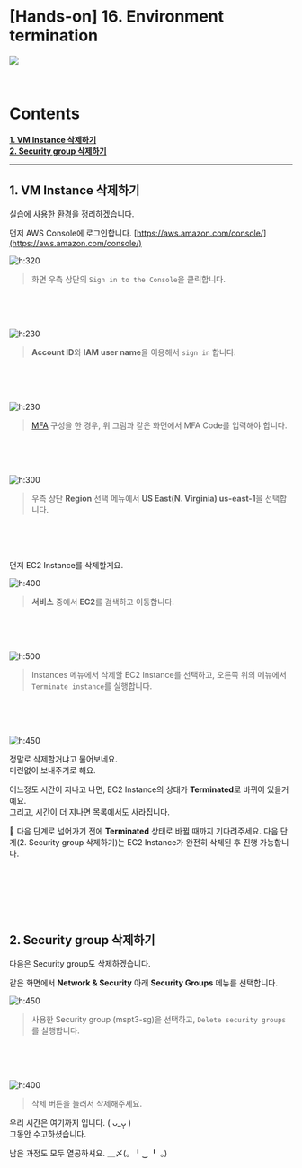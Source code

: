 
# [Hands-on] 16. Environment termination

![](./img/hands_on.png)

<br>

# Contents

**[1. VM Instance 삭제하기](#1-vm-instance-삭제하기)**  
**[2. Security group 삭제하기](#2-security-group-삭제하기)**

---

## 1. VM Instance 삭제하기

실습에 사용한 환경을 정리하겠습니다.

먼저 AWS Console에 로그인합니다.
[https://aws.amazon.com/console/](https://aws.amazon.com/console/)

![h:320](./img/aws_signin_1.png)
> 화면 우측 상단의 `Sign in to the Console`을 클릭합니다.

<br><br><br>

![h:230](./img/aws_signin_2.png)  
> **Account ID**와 **IAM user name**을 이용해서 `sign in` 합니다.

<br><br><br>

![h:230](./img/aws_signin_3.png)  
> [MFA](https://docs.aws.amazon.com/ko_kr/singlesignon/latest/userguide/enable-mfa.html) 구성을 한 경우, 위 그림과 같은 화면에서 MFA Code를 입력해야 합니다.

<br><br><br>

![h:300](./img/aws_signin_4.png)  
> 우측 상단 **Region** 선택 메뉴에서 **US East(N. Virginia) us-east-1**을 선택합니다.

<br><br><br>

먼저 EC2 Instance를 삭제할게요.

![h:400](./img/aws_ec2_1.png)  
> **서비스** 중에서 **EC2**를 검색하고 이동합니다.

<br><br><br>

![h:500](./img/aws_ec2_16.png)  
> Instances 메뉴에서 삭제할 EC2 Instance를 선택하고, 오른쪽 위의 메뉴에서 `Terminate instance`를 실행합니다.

<br><br><br>

![h:450](./img/aws_ec2_17.png)

정말로 삭제할거냐고 물어보네요.  
미련없이 보내주기로 해요.

어느정도 시간이 지나고 나면, EC2 Instance의 상태가 **Terminated**로 바뀌어 있을거예요.  
그리고, 시간이 더 지나면 목록에서도 사라집니다.

🤔 다음 단계로 넘어가기 전에 **Terminated** 상태로 바뀔 때까지 기다려주세요. 다음 단계(2. Security group 삭제하기)는 EC2 Instance가 완전히 삭제된 후 진행 가능합니다.

<br><br><br><br><br>

## 2. Security group 삭제하기

다음은 Security group도 삭제하겠습니다.

같은 화면에서 **Network & Security** 아래 **Security Groups** 메뉴를 선택합니다.

![h:450](./img/aws_ec2_18.png)
> 사용한 Security group (mspt3-sg)을 선택하고, `Delete security groups`를 실행합니다.



<br><br><br>

![h:400](./img/aws_ec2_19.png)
> 삭제 버튼을 눌러서 삭제해주세요.

우리 시간은 여기까지 입니다.   ( ᴗ_ᴗ̩̩ )  
그동안 수고하셨습니다. 

남은 과정도 모두 열공하셔요.  ＿〆(。╹‿ ╹ 。)
